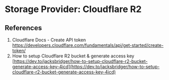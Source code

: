 # Storage Provider: Cloudflare R2


## References
1. Cloudflare Docs - Create API token https://developers.cloudflare.com/fundamentals/api/get-started/create-token/
2. How to setup Cloudflare R2 bucket & generate access key [https://dev.to/jacksbridger/how-to-setup-cloudflare-r2-bucket-generate-access-key-4icd](https://dev.to/jacksbridger/how-to-setup-cloudflare-r2-bucket-generate-access-key-4icd)